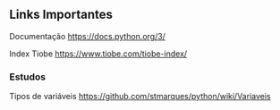 
## Links Importantes

Documentação
https://docs.python.org/3/

Index Tiobe
https://www.tiobe.com/tiobe-index/

### Estudos

Tipos de variáveis
https://github.com/stmarques/python/wiki/Variaveis

